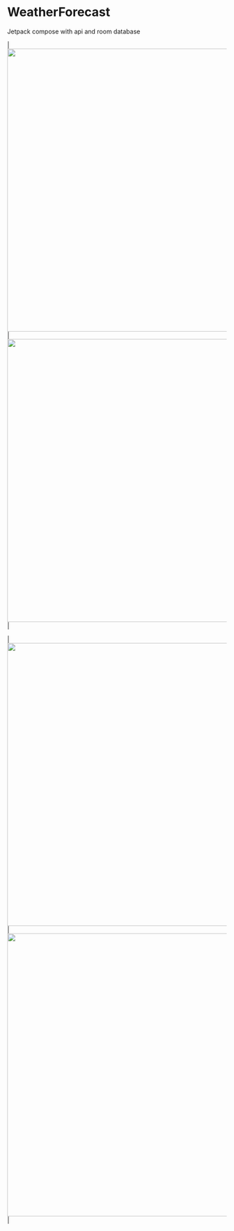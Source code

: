 # WeatherForecast
Jetpack compose with api and room database


| <img src="https://github.com/anuragkp26/WeatherForecast/assets/34501341/d7193445-c7e7-4c92-9c7e-8c4c21f62a7f"
      height="650">   |   <img src="https://github.com/anuragkp26/WeatherForecast/assets/34501341/bf6b2c34-00ff-4f07-83af-1f25bc07722c"
      height="650"> |


| <img src="https://github.com/anuragkp26/WeatherForecast/assets/34501341/28733d47-cbfb-420a-80b4-aa888773b898"
      height="650">   |   <img src="https://github.com/anuragkp26/WeatherForecast/assets/34501341/f681d619-51ad-4a1b-9aef-24529c26cf58"
      height="650"> |

